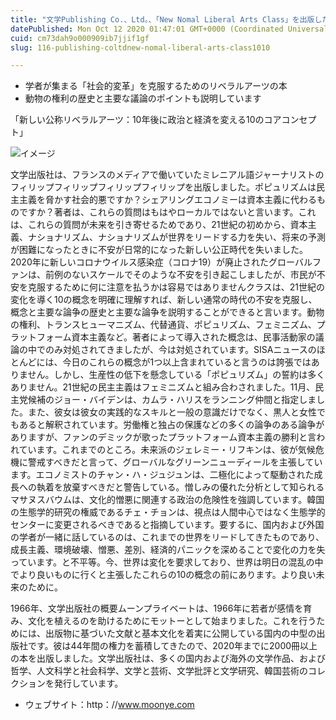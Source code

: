 ```yaml
---
title: "文学Publishing Co.、Ltd。、「New Nomal Liberal Arts Class」を出版した、10年後に政治と経済を変える10の概念を扱っています"
datePublished: Mon Oct 12 2020 01:47:01 GMT+0000 (Coordinated Universal Time)
cuid: cm73dah9o000909ib7jjif1gf
slug: 116-publishing-coltdnew-nomal-liberal-arts-class1010

---
```



- 学者が集まる「社会的変革」を克服するためのリベラルアーツの本
- 動物の権利の歴史と主要な議論のポイントも説明しています

「新しい公称リベラルアーツ：10年後に政治と経済を変える10のコアコンセプト」

![イメージ](https://cdn.hashnode.com/res/hashnode/image/upload/v1739452806279/3c3fd801-acdd-45b7-b15c-bd2f3dbbbb57.jpeg)

文学出版社は、フランスのメディアで働いていたミレニアル語ジャーナリストのフィリップフィリップフィリップフィリップを出版しました。ポピュリズムは民主主義を脅かす社会的悪ですか？シェアリングエコノミーは資本主義に代わるものですか？著者は、これらの質問はもはやローカルではないと言います。これは、これらの質問が未来を引き寄せるためであり、21世紀の初めから、資本主義、ナショナリズム、ナショナリズムが世界をリードする力を失い、将来の予測が困難になったときに不安が日常的になった新しい公正時代を失いました。2020年に新しいコロナウイルス感染症（コロナ19）が廃止されたグローバルファンは、前例のないスケールでそのような不安を引き起こしましたが、市民が不安を克服するために何に注意を払うかは容易ではありませんクラスは、21世紀の変化を導く10の概念を明確に理解すれば、新しい通常の時代の不安を克服し、概念と主要な論争の歴史と主要な論争を説明することができると言います。動物の権利、トランスヒューマニズム、代替通貨、ポピュリズム、フェミニズム、プラットフォーム資本主義など。著者によって導入された概念は、民事活動家の議論の中でのみ対処されてきましたが、今は対処されています。SISAニュースのほとんどには、今日のこれらの概念が1つ以上含まれていると言うのは誇張ではありません。しかし、生産性の低下を懸念している「ポピュリズム」の誓約は多くありません。21世紀の民主主義はフェミニズムと組み合わされました。11月、民主党候補のジョー・バイデンは、カムラ・ハリスをランニング仲間と指定しました。また、彼女は彼女の実践的なスキルと一般の意識だけでなく、黒人と女性でもあると解釈されています。労働権と独占の保護などの多くの論争のある論争がありますが、ファンのデミックが歌ったプラットフォーム資本主義の勝利と言われています。これまでのところ。未来派のジェレミー・リフキンは、彼が気候危機に警戒すべきだと言って、グローバルなグリーンニューディールを主張しています。エコノミストのチャン・ハ・ジュジュンは、二極化によって駆動された成長への執着を放棄すべきだと警告している。憎しみの優れた分析として知られるマサヌスバウムは、文化的憎悪に関連する政治の危険性を強調しています。韓国の生態学的研究の権威であるチェ・チョンは、視点は人間中心ではなく生態学的センターに変更されるべきであると指摘しています。要するに、国内および外国の学者が一緒に話しているのは、これまでの世界をリードしてきたものであり、成長主義、環境破壊、憎悪、差別、経済的パニックを深めることで変化の力を失っています。と不平等。今、世界は変化を要求しており、世界は明日の混乱の中でより良いものに行くと主張したこれらの10の概念の前にあります。より良い未来のために。

1966年、文学出版社の概要ムーンプライベートは、1966年に若者が感情を育み、文化を植えるのを助けるためにモットーとして始まりました。これを行うためには、出版物に基づいた文献と基本文化を着実に公開している国内の中型の出版社です。彼は44年間の権力を蓄積してきたので、2020年までに2000冊以上の本を出版しました。文学出版社は、多くの国内および海外の文学作品、および哲学、人文科学と社会科学、文学と芸術、文学批評と文学研究、韓国芸術のコレクションを発行しています。

- ウェブサイト：http：//www.moonye.com